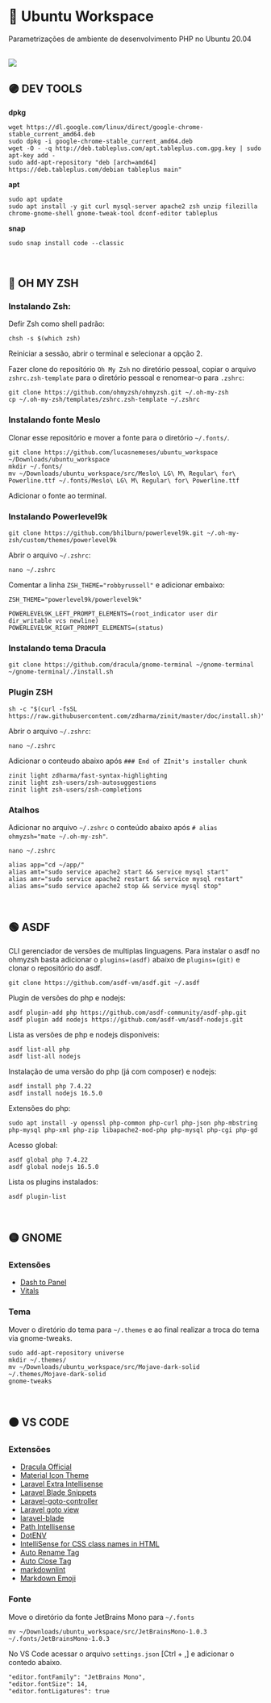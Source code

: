 # :rocket: Ubuntu Workspace

Parametrizações de ambiente de desenvolvimento PHP no Ubuntu 20.04

<br>

<img src = "src/print.png" style = "max-width: 700px; margin: 0 auto;">

<br>

## :purple_circle: DEV TOOLS

**dpkg**

```
wget https://dl.google.com/linux/direct/google-chrome-stable_current_amd64.deb
sudo dpkg -i google-chrome-stable_current_amd64.deb
wget -O - -q http://deb.tableplus.com/apt.tableplus.com.gpg.key | sudo apt-key add - 
sudo add-apt-repository "deb [arch=amd64] https://deb.tableplus.com/debian tableplus main"
```

**apt**

```
sudo apt update
sudo apt install -y git curl mysql-server apache2 zsh unzip filezilla chrome-gnome-shell gnome-tweak-tool dconf-editor tableplus
```

**snap**

```
sudo snap install code --classic
```

<br>

## :large_blue_circle: OH MY ZSH

### Instalando Zsh:

Defir Zsh como shell padrão:

```shell
chsh -s $(which zsh)
```

Reiniciar a sessão, abrir o terminal e selecionar a opção 2.

Fazer clone do repositório `Oh My Zsh` no diretório pessoal, copiar o arquivo `zshrc.zsh-template` para o diretório pessoal e renomear-o para `.zshrc`:

```shell
git clone https://github.com/ohmyzsh/ohmyzsh.git ~/.oh-my-zsh
cp ~/.oh-my-zsh/templates/zshrc.zsh-template ~/.zshrc
```

### Instalando fonte Meslo

Clonar esse repositório e mover a fonte para o diretório `~/.fonts/`.

```shell
git clone https://github.com/lucasnemeses/ubuntu_workspace ~/Downloads/ubuntu_workspace
mkdir ~/.fonts/
mv ~/Downloads/ubuntu_workspace/src/Meslo\ LG\ M\ Regular\ for\ Powerline.ttf ~/.fonts/Meslo\ LG\ M\ Regular\ for\ Powerline.ttf
```

Adicionar o fonte ao terminal.

### Instalando Powerlevel9k

```shell
git clone https://github.com/bhilburn/powerlevel9k.git ~/.oh-my-zsh/custom/themes/powerlevel9k
```

Abrir o arquivo `~/.zshrc`:

```
nano ~/.zshrc
```

Comentar a linha `ZSH_THEME="robbyrussell"` e adicionar embaixo:

```
ZSH_THEME="powerlevel9k/powerlevel9k"

POWERLEVEL9K_LEFT_PROMPT_ELEMENTS=(root_indicator user dir dir_writable vcs newline)
POWERLEVEL9K_RIGHT_PROMPT_ELEMENTS=(status)
```

### Instalando tema Dracula

```shell
git clone https://github.com/dracula/gnome-terminal ~/gnome-terminal
~/gnome-terminal/./install.sh
```

### Plugin ZSH

```shell
sh -c "$(curl -fsSL https://raw.githubusercontent.com/zdharma/zinit/master/doc/install.sh)"
```

Abrir o arquivo `~/.zshrc`:

```shell
nano ~/.zshrc
```

Adicionar o conteudo abaixo após `### End of ZInit's installer chunk`

```
zinit light zdharma/fast-syntax-highlighting
zinit light zsh-users/zsh-autosuggestions
zinit light zsh-users/zsh-completions
```

### Atalhos

Adicionar no arquivo `~/.zshrc` o conteúdo abaixo após `# alias ohmyzsh="mate ~/.oh-my-zsh"`.

```shell
nano ~/.zshrc
```

```
alias app="cd ~/app/"
alias amt="sudo service apache2 start && service mysql start"
alias amr="sudo service apache2 restart && service mysql restart"
alias ams="sudo service apache2 stop && service mysql stop"
```

<br>

## :green_circle: ASDF

CLI gerenciador de versões de multiplas linguagens.
Para instalar o asdf no ohmyzsh basta adicionar o `plugins=(asdf)` abaixo de `plugins=(git)` e clonar o repositório do asdf.

```
git clone https://github.com/asdf-vm/asdf.git ~/.asdf
```

Plugin de versões do php e nodejs:

```
asdf plugin-add php https://github.com/asdf-community/asdf-php.git
asdf plugin add nodejs https://github.com/asdf-vm/asdf-nodejs.git
```

Lista as versões de php e nodejs disponiveis:

```
asdf list-all php
asdf list-all nodejs
```

Instalação de uma versão do php (já com composer) e nodejs:

```
asdf install php 7.4.22
asdf install nodejs 16.5.0
```

Extensões do php:

```
sudo apt install -y openssl php-common php-curl php-json php-mbstring php-mysql php-xml php-zip libapache2-mod-php php-mysql php-cgi php-gd
```

Acesso global:

```
asdf global php 7.4.22
asdf global nodejs 16.5.0
```

Lista os plugins instalados:

```
asdf plugin-list
```

<br>

## :yellow_circle: GNOME

### Extensões

- [Dash to Panel](https://extensions.gnome.org/extension/1160/dash-to-panel/)
- [Vitals](https://extensions.gnome.org/extension/1460/vitals/)

### Tema

Mover o diretório do tema para `~/.themes` e ao final realizar a troca do tema via gnome-tweaks.

```shell
sudo add-apt-repository universe
mkdir ~/.themes/
mv ~/Downloads/ubuntu_workspace/src/Mojave-dark-solid ~/.themes/Mojave-dark-solid
gnome-tweaks
```

<br>

## :orange_circle: VS CODE

### Extensões

- [Dracula Official](https://marketplace.visualstudio.com/items?itemName=dracula-theme.theme-dracula)
- [Material Icon Theme](https://marketplace.visualstudio.com/items?itemName=PKief.material-icon-theme)
- [Laravel Extra Intellisense](https://marketplace.visualstudio.com/items?itemName=amiralizadeh9480.laravel-extra-intellisense)
- [Laravel Blade Snippets](https://marketplace.visualstudio.com/items?itemName=onecentlin.laravel-blade)
- [Laravel-goto-controller](https://marketplace.visualstudio.com/items?itemName=stef-k.laravel-goto-controller)
- [Laravel goto view](https://marketplace.visualstudio.com/items?itemName=codingyu.laravel-goto-view)
- [laravel-blade](https://marketplace.visualstudio.com/items?itemName=cjhowe7.laravel-blade)
- [Path Intellisense](https://marketplace.visualstudio.com/items?itemName=christian-kohler.path-intellisense)
- [DotENV](https://marketplace.visualstudio.com/items?itemName=mikestead.dotenv)
- [IntelliSense for CSS class names in HTML](https://marketplace.visualstudio.com/items?itemName=Zignd.html-css-class-completion)
- [Auto Rename Tag](https://marketplace.visualstudio.com/items?itemName=formulahendry.auto-rename-tag)
- [Auto Close Tag](https://marketplace.visualstudio.com/items?itemName=formulahendry.auto-close-tag)
- [markdownlint](https://marketplace.visualstudio.com/items?itemName=DavidAnson.vscode-markdownlint)
- [Markdown Emoji](https://marketplace.visualstudio.com/items?itemName=bierner.markdown-emoji)

### Fonte

Move o diretório da fonte JetBrains Mono para `~/.fonts`

```
mv ~/Downloads/ubuntu_workspace/src/JetBrainsMono-1.0.3 ~/.fonts/JetBrainsMono-1.0.3
```

No VS Code acessar o arquivo `settings.json` [Ctrl + ,] e adicionar o contedo abaixo.

```
"editor.fontFamily": "JetBrains Mono",
"editor.fontSize": 14,
"editor.fontLigatures": true
```
